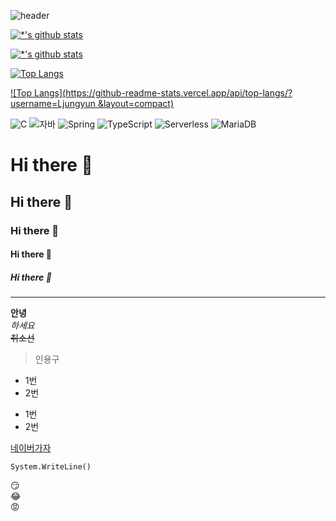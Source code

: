 ![header](https://capsule-render.vercel.app/api?type=wave&color=auto&height=300&section=header&text=깃허브%20특강&fontSize=90)

[![*'s github stats](https://github-readme-stats.vercel.app/api?username=Ljungyun)](https://github.com/Ljungyun)

[![*'s github stats](https://github-readme-stats.vercel.app/api?username=Ljungyun&show_icons=true&theme=radical)](https://github.com/Ljungyun)


[![Top Langs](https://github-readme-stats.vercel.app/api/top-langs/?username=Ljungyun)](https://github.com/Ljungyun/github-readme-stats)

[![Top Langs](https://github-readme-stats.vercel.app/api/top-langs/?username=Ljungyun &layout=compact)](https://github.com/Ljungyun/github-readme-stats)

![C](https://img.shields.io/badge/-C-123456?style=flat-square&logo=C&logoColor=black)
![자바](https://img.shields.io/badge/-자바-007396?style=flat&logo=Java&logoColor=ffffff)
![Spring](https://img.shields.io/badge/-Spring-6DB33F?style=for-the-badge&logo=Spring&logoColor=white)
![TypeScript](https://img.shields.io/badge/-TypeScript-3178C6?style=flat-square&logo=TypeScript&logoColor=white)
![Serverless](https://img.shields.io/badge/-Serverless-FD5750?style=flat-square&logo=Serverless&logoColor=magenta)
![MariaDB](https://img.shields.io/badge/-MariaDB-1F305F?style=flat-square&logo=mariadb&logoColor=white)




# Hi there 👋
## Hi there 👋
### Hi there 👋
#### Hi there 👋
##### Hi there 👋
---

**안녕** <br>
*하세요* <br>
~~취소선~~

>인용구

* 1번
* 2번
- 1번
- 2번

[네이버가자](http://naver.com)

```
System.WriteLine()
```

 :smirk:<br>
 :joy: <br>
 :rage:
